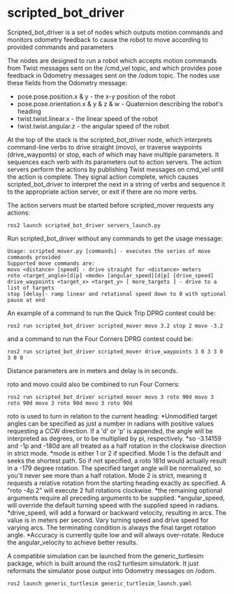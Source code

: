 # scripted_bot_driver
Scripted_bot_driver is a set of nodes which outputs motion commands and monitors odometry feedback to cause the robot to move according to provided commands and parameters

The nodes are designed to run a robot which accepts motion commands from Twist
messages sent on the /cmd_vel topic, and which provides pose feedback in Odometry
messages sent on the /odom topic. The nodes use these fields from the Odometry message:
- pose.pose.position.x & y - the x-y position of the robot
- pose.pose.orientation.x & y & z & w - Quaternion describing the robot's heading
- twist.twist.linear.x - the linear speed of the robot
- twist.twist.angular.z - the angular speed of the robot

At the top of the stack is the scripted_bot_driver node, which
interprets command-line verbs to drive straight (movo), or traverse waypoints
(drive_wayponts) or stop, each of which may have multiple parameters. It
sequences each verb with its parameters out to action servers. The action servers perform
the actions by publishing Twist messages on cmd_vel until the action is complete.
They signal action complete, which causes scripted_bot_driver to interpret the next in a string
of verbs and sequence it to the appropriate action server, or exit if there are no more verbs.

The action servers must be started before scripted_mover requests any actions:
```
ros2 launch scripted_bot_driver servers_launch.py
```

Run scripted_bot_driver without any commands to get the usage message:
```
Usage: scripted_mover.py [commands] - executes the series of move commands provided
Supported move commands are:
movo <distance> [speed] - drive straight for <distance> meters
roto <target_angle>[d|p] <mode> [angular_speed][d|p] [drive_speed]
drive_waypoints <target_x> <target_y> [ more_targets ] - drive to a list of targets
stop [delay]- ramp linear and rotational speed down to 0 with optional pause at end
```

An example of a command to run the Quick Trip DPRG contest could be:
```
ros2 run scripted_bot_driver scripted_mover movo 3.2 stop 2 movo -3.2
```
and a command to run the Four Corners DPRG contest could be:
```
ros2 run scripted_bot_driver scripted_mover drive_waypoints 3 0 3 3 0 3 0 0
```
Distance parameters are in meters and delay is in seconds.


roto and movo could also be combined to run Four Corners:
```
ros2 run scripted_bot_driver scripted_mover movo 3 roto 90d movo 3 roto 90d movo 3 roto 90d movo 3 roto 90d
```
roto is used to turn in relation to the current heading: 
*Unmodified target angles can be specified as just a number in radians with positive values requesting a CCW direction. If a 'd' or 'p' is appended, the angle will be interpreted as degrees, or to be multiplied by pi, respectively.
*so -3.14159 and -1p and -180d are all treated as a half rotation in the clockwise direction in strict mode.
*mode is either 1 or 2 if specified. Mode 1 is the default and seeks the shortest path. So if not specified, a roto 181d would actually result in a -179 degree rotation. The specified target angle will be normalized, so you'll never see more than a half rotation. Mode 2 is strict, meaning it requests a relative rotation from the starting heading exactly as specified. A "roto -4p 2" will execute 2 full rotations clockwise.
*the remaining optional arguments require all preceding arguments to be supplied.
*angular_speed, will override the default turning speed with the supplied speed in radians.
*drive_speed, will add a forward or backward velocity, resulting in arcs. The value is in meters per second. Vary turning speed and drive speed for varying arcs. The terminating condition is always the final target rotation angle.
*Accuracy is currently quite low and will always over-rotate. Reduce the angular_velocity to achieve better results. 

A compatible simulation can be launched from the generic_turtlesim package, which
is built around the ros2 turtlesim simulatork. It just reformats the simulator pose output
into Odometry messages on /odom.
```
ros2 launch generic_turtlesim generic_turtlesim_launch.yaml
```